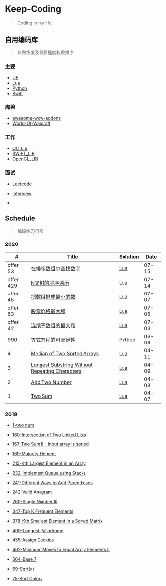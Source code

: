 # Keep-Coding
> Coding in my life.

## 自用编码库
> 以熟练度及重要程度权重排序

### 主要
- [UE](https://github.com/usiege/UE4)
- [Lua](https://github.com/usiege/LUA)
- [Python](https://github.com/usiege/Python)
- [Swift](https://github.com/usiege/SWIFT)

### 魔兽
- [awesome-wow-addons](https://github.com/usiege/awesome-wow-addons)
- [World-Of-Warcraft](https://github.com/usiege/World-Of-Warcraft)

### 工作
- [OC_LIB](https://github.com/usiege/OC_LIB)
- [SWIFT_LIB](https://github.com/usiege/SWIFT_LIB)
- [OpenGL_LIB](https://github.com/usiege/OpenGL_LIB)

### 面试
- [Leetcode](https://github.com/haoel/leetcode/blob/master/README.md)
- [Interview](https://github.com/usiege/Interview)

- []()


## Schedule
> 编码练习日常

### 2020

|#|Title|Solution|Date|
|-------|-------|------|-------|
|offer 53|[在排序数组中查找数字](https://leetcode-cn.com/problems/zai-pai-xu-shu-zu-zhong-cha-zhao-shu-zi-lcof/)|[Lua](./2020/offer-53.lua)|07-15|
|offer 429|[N叉树的层序遍历](https://leetcode-cn.com/problems/n-ary-tree-level-order-traversal/)|[Lua](./2020/offer-429.lua)|07-14|
|offer 45|[把数组排成最小的数](https://leetcode-cn.com/problems/ba-shu-zu-pai-cheng-zui-xiao-de-shu-lcof/)|[Lua](./2020/offer-45.lua)|07-07|
|offer 63|[股票价格最大和](https://leetcode-cn.com/problems/gu-piao-de-zui-da-li-run-lcof)|[Lua](./2020/offer-63.lua)|07-05|
|offer 42|[连续子数组的最大和](https://leetcode-cn.com/problems/lian-xu-zi-shu-zu-de-zui-da-he-lcof/)|[Lua](./2020/offer-42.lua)|07-03|
|990|[等式方程的可满足性](https://leetcode-cn.com/problems/satisfiability-of-equality-equations/)|[Python](./2020/990.py)|06-08|
|4|[Median of Two Sorted Arrays](https://leetcode.com/problems/median-of-two-sorted-arrays/)|[Lua](./2020/004.lua)|04-11|
|3|[Longest Substring Without Repeating Characters](https://leetcode.com/problems/longest-substring-without-repeating-characters/)|[Lua](./2020/003.lua)|04-09|
|2|[Add Two Number](https://leetcode.com/problems/add-two-numbers/)|[Lua](./2020/002.lua)|04-08|
|1|[Two Sum](https://leetcode.com/problems/two-sum/)|[Lua](./2020/001.lua)|04-07|


### 2019

- [1-two num](./2019/1.md)

- [160-Intersection of Two Linked Lists](./2019/160.md)

- [167-Two Sum II - Input array is sorted](./2019/167.md)

- [169-Majority Element](./2019/169.md)

- [215-Kth Largest Element in an Array](./2019/215.md)

- [232-Implement Queue using Stacks](./2019/232.md)

- [241-Different Ways to Add Parentheses](./2019/241.md)

- [242-Valid Anagram](./2019/242.md)

- [260-Single Number III](./2019/260.md)

- [347-Top K Frequent Elements](./2019/347.md)

- [378-Kth Smallest Element in a Sorted Matrix](./2019/378.md)

- [409-Longest Palindrome](./2019/409.md)

- [455-Assign Cookies](./2019/455.md)

- [462-Minimum Moves to Equal Array Elements II](./2019/462.md)

- [504-Base 7](./2019/504.md)

- [69-Sqrt(x)](./2019/69.md)

- [75-Sort Colors](./2019/75.md)

